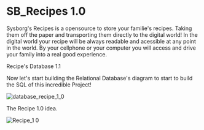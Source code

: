 # SB_Recipes 1.0
Sysborg's Recipes is a opensource to store your familie's recipes. Taking them off the paper and transporting them directly to the digital world!
In the digital world your recipe will be always readable and acessible at any point in the world. By your cellphone or your computer you will access and
drive your family into a real good experience.

Recipe's Database 1.1

Now let's start building the Relational Database's diagram to start to build the SQL of this incredible Project!

![database_recipe_1_0](https://user-images.githubusercontent.com/59512284/122850578-d6516600-d2e3-11eb-977c-1dd6c5d235ca.jpg)

The Recipe 1.0 idea.

![Recipe_1 0](https://user-images.githubusercontent.com/59512284/122843869-c8e1af00-d2d6-11eb-85ee-887d07a9b671.png)
